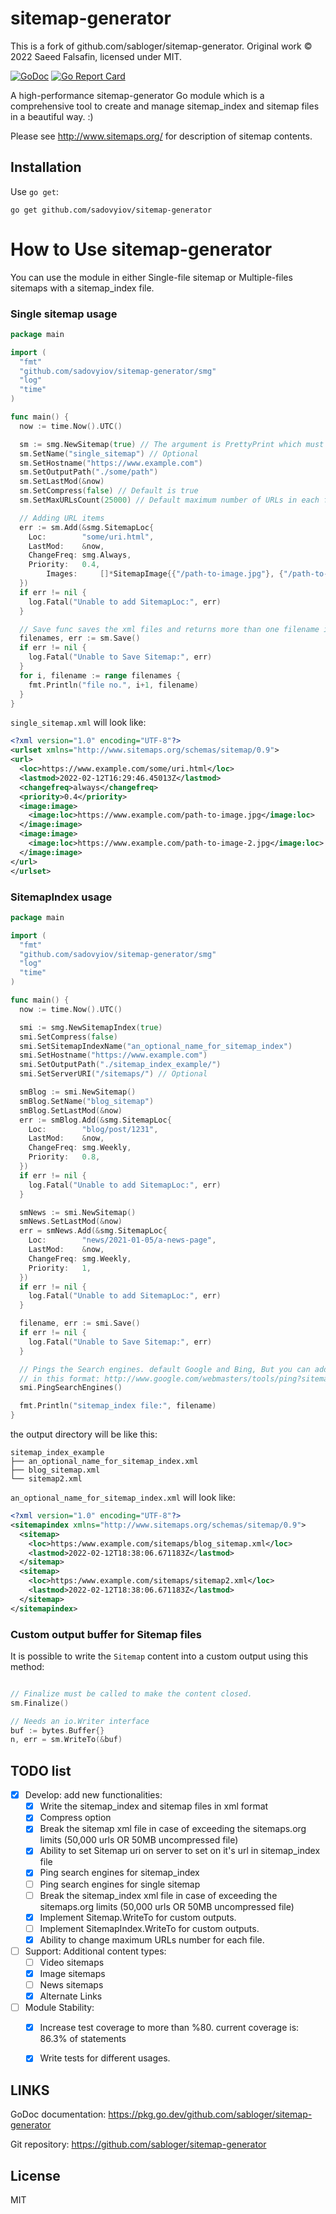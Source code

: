 sitemap-generator
=================

This is a fork of github.com/sabloger/sitemap-generator.
Original work © 2022 Saeed Falsafin, licensed under MIT.

[![GoDoc](https://godoc.org/github.com/sabloger/sitemap-generator?status.svg)](https://godoc.org/github.com/sabloger/sitemap-generator)
[![Go Report Card](https://goreportcard.com/badge/github.com/sabloger/sitemap-generator)](https://goreportcard.com/report/github.com/sabloger/sitemap-generator)

A high-performance sitemap-generator Go module which is a comprehensive tool to create
and manage sitemap_index and sitemap files in a beautiful way. :)

Please see http://www.sitemaps.org/ for description of sitemap contents.

## Installation
Use `go get`:

`go get github.com/sadovyiov/sitemap-generator`

# How to Use sitemap-generator

You can use the module in either Single-file sitemap or Multiple-files 
sitemaps with a sitemap_index file.

### Single sitemap usage
```go
package main

import (
  "fmt"
  "github.com/sadovyiov/sitemap-generator/smg"
  "log"
  "time"
)

func main() {
  now := time.Now().UTC()

  sm := smg.NewSitemap(true) // The argument is PrettyPrint which must be set on initializing
  sm.SetName("single_sitemap") // Optional
  sm.SetHostname("https://www.example.com")
  sm.SetOutputPath("./some/path")
  sm.SetLastMod(&now)
  sm.SetCompress(false) // Default is true
  sm.SetMaxURLsCount(25000) // Default maximum number of URLs in each file is 50,000 to break

  // Adding URL items
  err := sm.Add(&smg.SitemapLoc{
    Loc:        "some/uri.html",
    LastMod:    &now,
    ChangeFreq: smg.Always,
    Priority:   0.4,
		Images:     []*SitemapImage{{"/path-to-image.jpg"}, {"/path-to-image-2.jpg"}},
  })
  if err != nil {
    log.Fatal("Unable to add SitemapLoc:", err)
  }

  // Save func saves the xml files and returns more than one filename in case of split large files.
  filenames, err := sm.Save()
  if err != nil {
    log.Fatal("Unable to Save Sitemap:", err)
  }
  for i, filename := range filenames {
    fmt.Println("file no.", i+1, filename)
  }
}
```
`single_sitemap.xml` will look like:
```xml
<?xml version="1.0" encoding="UTF-8"?>
<urlset xmlns="http://www.sitemaps.org/schemas/sitemap/0.9">
<url>
  <loc>https://www.example.com/some/uri.html</loc>
  <lastmod>2022-02-12T16:29:46.45013Z</lastmod>
  <changefreq>always</changefreq>
  <priority>0.4</priority>
  <image:image>
    <image:loc>https://www.example.com/path-to-image.jpg</image:loc>
  </image:image>
  <image:image>
    <image:loc>https://www.example.com/path-to-image-2.jpg</image:loc>
  </image:image>
</url>
</urlset>
```


### SitemapIndex usage
```go
package main

import (
  "fmt"
  "github.com/sadovyiov/sitemap-generator/smg"
  "log"
  "time"
)

func main() {
  now := time.Now().UTC()

  smi := smg.NewSitemapIndex(true)
  smi.SetCompress(false)
  smi.SetSitemapIndexName("an_optional_name_for_sitemap_index")
  smi.SetHostname("https://www.example.com")
  smi.SetOutputPath("./sitemap_index_example/")
  smi.SetServerURI("/sitemaps/") // Optional

  smBlog := smi.NewSitemap()
  smBlog.SetName("blog_sitemap")
  smBlog.SetLastMod(&now)
  err := smBlog.Add(&smg.SitemapLoc{
    Loc:        "blog/post/1231",
    LastMod:    &now,
    ChangeFreq: smg.Weekly,
    Priority:   0.8,
  })
  if err != nil {
    log.Fatal("Unable to add SitemapLoc:", err)
  }

  smNews := smi.NewSitemap()
  smNews.SetLastMod(&now)
  err = smNews.Add(&smg.SitemapLoc{
    Loc:        "news/2021-01-05/a-news-page",
    LastMod:    &now,
    ChangeFreq: smg.Weekly,
    Priority:   1,
  })
  if err != nil {
    log.Fatal("Unable to add SitemapLoc:", err)
  }

  filename, err := smi.Save()
  if err != nil {
    log.Fatal("Unable to Save Sitemap:", err)
  }

  // Pings the Search engines. default Google and Bing, But you can add any other ping URL's
  // in this format: http://www.google.com/webmasters/tools/ping?sitemap=%s
  smi.PingSearchEngines()

  fmt.Println("sitemap_index file:", filename)
}
```
the output directory will be like this:
```
sitemap_index_example
├── an_optional_name_for_sitemap_index.xml
├── blog_sitemap.xml
└── sitemap2.xml
```
`an_optional_name_for_sitemap_index.xml` will look like:
```xml
<?xml version="1.0" encoding="UTF-8"?>
<sitemapindex xmlns="http://www.sitemaps.org/schemas/sitemap/0.9">
  <sitemap>
    <loc>https:/www.example.com/sitemaps/blog_sitemap.xml</loc>
    <lastmod>2022-02-12T18:38:06.671183Z</lastmod>
  </sitemap>
  <sitemap>
    <loc>https:/www.example.com/sitemaps/sitemap2.xml</loc>
    <lastmod>2022-02-12T18:38:06.671183Z</lastmod>
  </sitemap>
</sitemapindex>
```


### Custom output buffer for Sitemap files
It is possible to write the `Sitemap` content into a custom output using this method:

```go

// Finalize must be called to make the content closed.
sm.Finalize()

// Needs an io.Writer interface
buf := bytes.Buffer{}
n, err = sm.WriteTo(&buf)
```

## TODO list
- [x] Develop: add new functionalities:
  - [x] Write the sitemap_index and sitemap files in xml format
  - [x] Compress option
  - [x] Break the sitemap xml file in case of exceeding 
    the sitemaps.org limits (50,000 urls OR 50MB uncompressed file)
  - [x] Ability to set Sitemap uri on server to set on it's url in sitemap_index file
  - [x] Ping search engines for sitemap_index
  - [ ] Ping search engines for single sitemap
  - [ ] Break the sitemap_index xml file in case of exceeding the sitemaps.org limits (50,000 urls OR 50MB uncompressed file)
  - [x] Implement Sitemap.WriteTo for custom outputs.
  - [ ] Implement SitemapIndex.WriteTo for custom outputs.
  - [x] Ability to change maximum URLs number for each file.
- [ ] Support: Additional content types:
  - [ ] Video sitemaps
  - [x] Image sitemaps
  - [ ] News sitemaps
  - [x] Alternate Links
- [ ] Module Stability:
  - [x] Increase test coverage to more than %80. current coverage is: 86.3% of statements
  - [x] Write tests for different usages.


## LINKS
GoDoc documentation:
https://pkg.go.dev/github.com/sabloger/sitemap-generator

Git repository:
https://github.com/sabloger/sitemap-generator


## License
MIT

